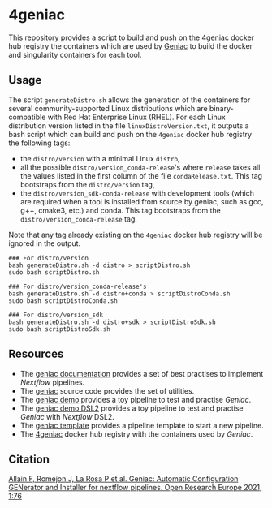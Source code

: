 # 4geniac

This repository provides a script to build and push on the [4geniac](https://hub.docker.com/u/4geniac) docker hub registry the containers which are used by [Geniac](https://geniac.readthedocs.io) to build the docker and singularity containers for each tool.

## Usage

The script `generateDistro.sh` allows the generation of the containers for several community-supported Linux distributions which are binary-compatible with Red Hat Enterprise Linux (RHEL). For each Linux distribution version listed in the file `linuxDistroVersion.txt`, it outputs a bash script which can build and push on the `4geniac` docker hub registry the following tags:

* the `distro/version` with a minimal Linux `distro`,
* all the possible `distro/version_conda-release`'s where `release` takes all the values listed in the first column of the file `condaRelease.txt`. This tag bootstraps from the `distro/version` tag,
* the `distro/version_sdk-conda-release` with development tools (which are required when a tool is installed from source by geniac, such as gcc, g++, cmake3, etc.) and conda. This tag bootstraps from the `distro/version_conda-release` tag.

Note that any tag already existing on the `4geniac` docker hub registry will be ignored in the output.

```
### For distro/version
bash generateDistro.sh -d distro > scriptDistro.sh
sudo bash scriptDistro.sh

### For distro/version_conda-release's
bash generateDistro.sh -d distro+conda > scriptDistroConda.sh
sudo bash scriptDistroConda.sh

### For distro/version_sdk
bash generateDistro.sh -d distro+sdk > scriptDistroSdk.sh
sudo bash scriptDistroSdk.sh
```

## Resources

* The [geniac documentation](https://geniac.readthedocs.io) provides a set of best practises to implement *Nextflow* pipelines.
* The [geniac](https://github.com/bioinfo-pf-curie/geniac) source code provides the set of utilities.
* The [geniac demo](https://github.com/bioinfo-pf-curie/geniac-demo) provides a toy pipeline to test and practise *Geniac*.
* The [geniac demo DSL2](https://github.com/bioinfo-pf-curie/geniac-demo-dsl2) provides a toy pipeline to test and practise *Geniac* with *Nextflow* DSL2.
* The [geniac template](https://github.com/bioinfo-pf-curie/geniac-template) provides a pipeline template to start a new pipeline.
* The [4geniac](https://hub.docker.com/u/4geniac) docker hub registry with the containers used by *Geniac*.

## Citation

[Allain F, Roméjon J, La Rosa P et al. Geniac: Automatic Configuration GENerator and Installer for nextflow pipelines. Open Research Europe 2021, 1:76](https://open-research-europe.ec.europa.eu/articles/1-76)


